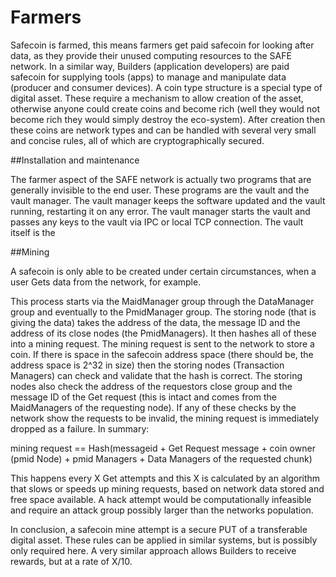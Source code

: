 # Farmers

Safecoin is farmed, this means farmers get paid safecoin for looking after data, as they provide their unused computing resources to the SAFE network. In a similar way, Builders (application developers) are paid safecoin for supplying tools (apps) to manage and manipulate data (producer and consumer devices).  A coin type structure is a special type of digital asset. These require a mechanism to allow creation of the asset, otherwise anyone could create coins and become rich (well they would not become rich they would simply destroy the eco-system).  After creation then these coins are network types and can be handled with several very small and concise rules, all of which are cryptographically secured.

##Installation and maintenance

The farmer aspect of the SAFE network is actually two programs that are generally invisible to the end user. These programs are the vault and the vault manager. The vault manager keeps the software updated and the vault running, restarting it on any error. The vault manager starts the vault and passes any keys to the vault via IPC or local TCP connection. The vault itself is the


##Mining

A safecoin is only able to be created under certain circumstances, when a user Gets data from the network, for example.

This process starts via the MaidManager group through the DataManager group and eventually to the PmidManager group.  The storing node (that is giving the data) takes the address of the data, the message ID and the address of its close nodes (the PmidManagers). It then hashes all of these into a mining request. The mining request is sent to the network to store a coin. If there is space in the safecoin address space (there should be, the address space is 2^32 in size) then the storing nodes (Transaction Managers) can check and validate that the hash is correct. The storing nodes also check the address of the requestors close group and the message ID of the Get request (this is intact and comes from the MaidManagers of the requesting node).
If any of these checks by the network show the requests to be invalid, the mining request is immediately dropped as a failure. In summary:

mining request == Hash(messageid + Get Request message + coin owner (pmid Node) + pmid Managers + Data Managers of the requested chunk)

This happens every X Get attempts and this X is calculated by an algorithm that slows or speeds up mining requests, based on network data stored and free space available. A hack attempt would be computationally infeasible and require an attack group possibly larger than the networks population.

In conclusion, a safecoin mine attempt is a secure PUT of a transferable digital asset. These rules can be applied in similar systems, but is possibly only required here. A very similar approach allows Builders to receive rewards, but at a rate of X/10.
